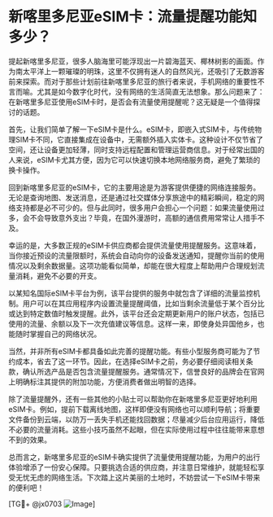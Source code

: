 # 新喀里多尼亚eSIM卡：流量提醒功能知多少？

提起新喀里多尼亚，很多人脑海里可能浮现出一片碧海蓝天、椰林树影的画面。作为南太平洋上一颗璀璨的明珠，这里不仅拥有迷人的自然风光，还吸引了无数游客前来探索。而对于那些计划前往新喀里多尼亚的旅行者来说，手机网络的重要性不言而喻。尤其是如今数字化时代，没有网络的生活简直无法想象。那么问题来了：在新喀里多尼亚使用eSIM卡时，是否会有流量使用提醒呢？这无疑是一个值得探讨的话题。

首先，让我们简单了解一下eSIM卡是什么。eSIM卡，即嵌入式SIM卡，与传统物理SIM卡不同，它直接集成在设备中，无需额外插入实体卡。这种设计不仅节省了空间，还让设备更加轻薄，同时支持远程配置和管理运营商信息。对于经常出国的人来说，eSIM卡尤其方便，因为它可以快速切换本地网络服务商，避免了繁琐的换卡操作。

回到新喀里多尼亚的eSIM卡，它的主要用途是为游客提供便捷的网络连接服务。无论是查询地图、发送消息，还是通过社交媒体分享旅途中的精彩瞬间，稳定的网络支持都是必不可少的。但与此同时，很多用户会担心一个问题：如果流量使用过多，会不会导致意外支出？毕竟，在国外漫游时，高额的通信费用常常让人措手不及。

幸运的是，大多数正规的eSIM卡供应商都会提供流量使用提醒服务。这意味着，当你接近预设的流量限额时，系统会自动向你的设备发送通知，提醒你当前的使用情况以及剩余数据量。这项功能看似简单，却能在很大程度上帮助用户合理规划流量消耗，避免不必要的开支。

以某知名国际eSIM卡平台为例，该平台提供的服务中就包含了详细的流量监控机制。用户可以在其应用程序内设置流量提醒阈值，比如当剩余流量低于某个百分比或达到特定数值时触发提醒。此外，该平台还会定期更新用户的账户状态，包括已使用的流量、余额以及下一次充值建议等信息。这样一来，即使身处异国他乡，也能随时掌握自己的网络状况。

当然，并非所有eSIM卡都具备如此完善的提醒功能。有些小型服务商可能为了节约成本，省去了这一环节。因此，在选择eSIM卡之前，务必要仔细阅读相关条款，确认所选产品是否包含流量提醒服务。通常情况下，信誉良好的品牌会在官网上明确标注其提供的附加功能，方便消费者做出明智的选择。

除了流量提醒外，还有一些其他的小贴士可以帮助你在新喀里多尼亚更好地利用eSIM卡。例如，提前下载离线地图，这样即便没有网络也可以顺利导航；将重要文件备份到云端，以防万一丢失手机还能找回数据；尽量减少后台应用运行，降低不必要的流量消耗。这些小技巧虽然不起眼，但在实际使用过程中往往能带来意想不到的效果。

总而言之，新喀里多尼亚的eSIM卡确实提供了流量使用提醒功能，为用户的出行体验增添了一份安心保障。只要挑选合适的供应商，并注意日常维护，就能轻松享受无忧无虑的网络生活。下次踏上这片美丽的土地时，不妨尝试一下eSIM卡带来的便利吧！

[TG💪+ @jx0703 ![Image](https://github.com/user-attachments/assets/dbca1d08-cadb-493c-b0ec-ad6f7a83f270)]
